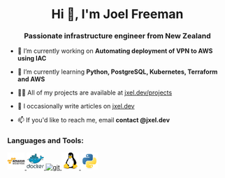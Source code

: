 <h1 align="center">Hi 👋, I'm Joel Freeman</h1>
<h3 align="center">Passionate infrastructure engineer from New Zealand</h3>

- 🔭 I’m currently working on **Automating deployment of VPN to AWS using IAC**

- 🌱 I’m currently learning **Python, PostgreSQL, Kubernetes, Terraform and AWS**

- 👨‍💻 All of my projects are available at [jxel.dev/projects](https://jxel.dev/projects)

- 📝 I occasionally write articles on [jxel.dev](https://jxel.dev)

- 📫 If you'd like to reach me, email **contact @jxel.dev**


<h3 align="left">Languages and Tools:</h3>
<p align="left"> <a href="https://aws.amazon.com" target="_blank"> <img src="https://raw.githubusercontent.com/devicons/devicon/master/icons/amazonwebservices/amazonwebservices-original-wordmark.svg" alt="aws" width="40" height="40"/> </a> <a href="https://www.docker.com/" target="_blank"> <img src="https://raw.githubusercontent.com/devicons/devicon/master/icons/docker/docker-original-wordmark.svg" alt="docker" width="40" height="40"/> </a> <a href="https://git-scm.com/" target="_blank"> <img src="https://www.vectorlogo.zone/logos/git-scm/git-scm-icon.svg" alt="git" width="40" height="40"/> </a> <a href="https://www.linux.org/" target="_blank"> <img src="https://raw.githubusercontent.com/devicons/devicon/master/icons/linux/linux-original.svg" alt="linux" width="40" height="40"/> </a> <a href="https://www.python.org" target="_blank"> <img src="https://raw.githubusercontent.com/devicons/devicon/master/icons/python/python-original.svg" alt="python" width="40" height="40"/> </a> </p>
